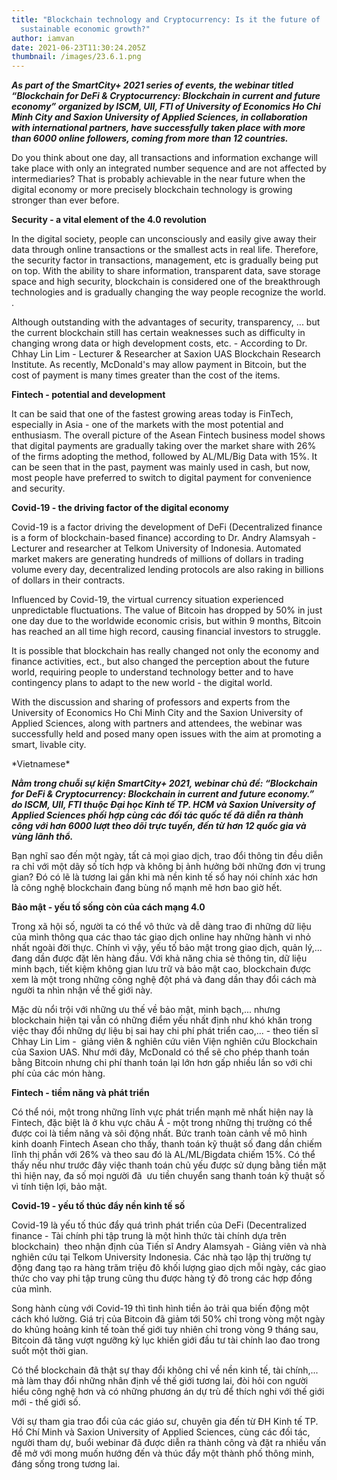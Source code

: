 ```yaml
---
title: "Blockchain technology and Cryptocurrency: Is it the future of
  sustainable economic growth?"
author: iamvan
date: 2021-06-23T11:30:24.205Z
thumbnail: /images/23.6.1.png
---
```

<!--StartFragment-->

***As part of the SmartCity+ 2021 series of events, the webinar titled “Blockchain for DeFi & Cryptocurrency: Blockchain in current and future economy” organized by ISCM, UII, FTI of University of Economics Ho Chi Minh City and Saxion University of Applied Sciences, in collaboration with international partners, have successfully taken place with more than 6000 online followers, coming from more than 12 countries.***

Do you think about one day, all transactions and information exchange will take place with only an integrated number sequence and are not affected by intermediaries? That is probably achievable in the near future when the digital economy or more precisely blockchain technology is growing stronger than ever before.



**Security - a vital element of the 4.0 revolution**

In the digital society, people can unconsciously and easily give away their data through online transactions or the smallest acts in real life. Therefore, the security factor in transactions, management, etc is gradually being put on top. With the ability to share information, transparent data, save storage space and high security, blockchain is considered one of the breakthrough technologies and is gradually changing the way people recognize the world. .

Although outstanding with the advantages of security, transparency, ... but the current blockchain still has certain weaknesses such as difficulty in changing wrong data or high development costs, etc. - According to Dr. Chhay Lin Lim - Lecturer & Researcher at Saxion UAS Blockchain Research Institute. As recently, McDonald's may allow payment in Bitcoin, but the cost of payment is many times greater than the cost of the items.



**Fintech - potential and development**

It can be said that one of the fastest growing areas today is FinTech, especially in Asia - one of the markets with the most potential and enthusiasm. The overall picture of the Asean Fintech business model shows that digital payments are gradually taking over the market share with 26% of the firms adopting the method, followed by AL/ML/Big Data with 15%. It can be seen that in the past, payment was mainly used in cash, but now, most people have preferred to switch to digital payment for convenience and security.

**Covid-19 - the driving factor of the digital economy**

Covid-19 is a factor driving the development of DeFi (Decentralized finance is a form of blockchain-based finance) according to Dr. Andry Alamsyah - Lecturer and researcher at Telkom University of Indonesia. Automated market makers are generating hundreds of millions of dollars in trading volume every day, decentralized lending protocols are also raking in billions of dollars in their contracts.

Influenced by Covid-19, the virtual currency situation experienced unpredictable fluctuations. The value of Bitcoin has dropped by 50% in just one day due to the worldwide economic crisis, but within 9 months, Bitcoin has reached an all time high record, causing financial investors to struggle.

It is possible that blockchain has really changed not only the economy and finance activities, ect., but also changed the perception about the future world, requiring people to understand technology better and to have contingency plans to adapt to the new world - the digital world.

With the discussion and sharing of professors and experts from the University of Economics Ho Chi Minh City and the Saxion University of Applied Sciences, along with partners and attendees, the webinar was successfully held and posed many open issues with the aim at promoting a smart, livable city.

\*Vietnamese\*

***Nằm trong chuỗi sự kiện SmartCity+ 2021, webinar chủ đề: “Blockchain for DeFi & Cryptocurrency: Blockchain in current and future economy.” do ISCM, UII, FTI thuộc Đại học Kinh tế TP. HCM và Saxion University of Applied Sciences phối hợp cùng các đối tác quốc tế đã diễn ra thành công với hơn 6000 lượt theo dõi trực tuyến, đến từ hơn 12 quốc gia và vùng lãnh thổ.***

Bạn nghĩ sao đến một ngày, tất cả mọi giao dịch, trao đổi thông tin đều diễn ra chỉ với một dãy số tích hợp và không bị ảnh hưởng bởi những đơn vị trung gian? Đó có lẽ là tương lai gần khi mà nền kinh tế số hay nói chính xác hơn là công nghệ blockchain đang bùng nổ mạnh mẽ hơn bao giờ hết.

**Bảo mật - yếu tố sống còn của cách mạng 4.0**

Trong xã hội số, người ta có thể vô thức và dễ dàng trao đi những dữ liệu của mình thông qua các thao tác giao dịch online hay những hành vi nhỏ nhất ngoài đời thực. Chính vì vậy, yếu tố bảo mật trong giao dịch, quản lý,... đang dần được đặt lên hàng đầu. Với khả năng chia sẻ thông tin, dữ liệu minh bạch, tiết kiệm không gian lưu trữ và bảo mật cao, blockchain được xem là một trong những công nghệ đột phá và đang dần thay đổi cách mà người ta nhìn nhận về thế giới này.

Mặc dù nổi trội với những ưu thế về bảo mật, minh bạch,... nhưng blockchain hiện tại vẫn có những điểm yếu nhất định như khó khăn trong việc thay đổi những dự liệu bị sai hay chi phí phát triển cao,... - theo tiến sĩ Chhay Lin Lim -  giảng viên & nghiên cứu viên Viện nghiên cứu Blockchain của Saxion UAS. Như mới đây, McDonald có thể sẽ cho phép thanh toán bằng Bitcoin nhưng chi phí thanh toán lại lớn hơn gấp nhiều lần so với chi phí của các món hàng.

**Fintech - tiềm năng và phát triển**

Có thể nói, một trong những lĩnh vực phát triển mạnh mẽ nhất hiện nay là Fintech, đặc biệt là ở khu vực châu Á - một trong những thị trường có thể được coi là tiềm năng và sôi động nhất. Bức tranh toàn cảnh về mô hình kinh doanh Fintech Asean cho thấy, thanh toán kỹ thuật số đang dần chiếm lĩnh thị phần với 26% và theo sau đó là AL/ML/Bigdata chiếm 15%. Có thể thấy nếu như trước đây việc thanh toán chủ yếu được sử dụng bằng tiền mặt thì hiện nay, đa số mọi người đã  ưu tiền chuyển sang thanh toán kỹ thuật số vì tính tiện lợi, bảo mật.

**Covid-19 - yếu tố thúc đẩy nền kinh tế số**

Covid-19 là yếu tố thúc đẩy quá trình phát triển của DeFi (Decentralized finance - Tài chính phi tập trung là một hình thức tài chính dựa trên blockchain)  theo nhận định của Tiến sĩ Andry Alamsyah - Giảng viên và nhà nghiên cứu tại Telkom University Indonesia. Các nhà tạo lập thị trường tự động đang tạo ra hàng trăm triệu đô khối lượng giao dịch mỗi ngày, các giao thức cho vay phi tập trung cũng thu được hàng tỷ đô trong các hợp đồng của mình.

Song hành cùng với Covid-19 thì tình hình tiền ảo trải qua biến động một cách khó lường. Giá trị của Bitcoin đã giảm tới 50% chỉ trong vòng một ngày do khủng hoảng kinh tế toàn thế giới tuy nhiên chỉ trong vòng 9 tháng sau, Bitcoin đã tăng vượt ngưỡng kỷ lục khiến giới đầu tư tài chính lao đao trong suốt một thời gian. 

Có thể blockchain đã thật sự thay đổi không chỉ về nền kinh tế, tài chính,... mà làm thay đổi những nhân định về thế giới tương lai, đòi hỏi con người hiểu công nghệ hơn và có những phương án dự trù để thích nghi với thế giới mới - thế giới số.

Với sự tham gia trao đổi của các giáo sư, chuyên gia đến từ ĐH Kinh tế TP. Hồ Chí Minh và Saxion University of Applied Sciences, cùng các đối tác, người tham dự, buổi webinar đã được diễn ra thành công và đặt ra nhiều vấn đề mở với mong muốn hướng đến và thúc đẩy một thành phố thông minh, đáng sống trong tương lai.

<!--EndFragment-->